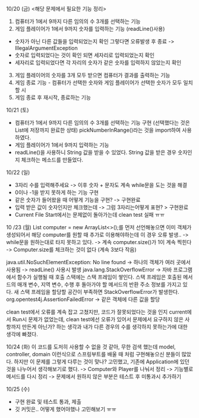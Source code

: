 10/20 (금)
<해당 문제에서 필요한 기능 정리>
1. 컴퓨터가 1에서 9까지 다른 임의의 수 3개를 선택하는 기능
2. 게임 플레이어가 1에서 9까지 숫자를 입력하는 기능 (readLine()사용)
- 숫자가 아닌 다른 값들을 입력되었는지 확인
그렇다면 오류발생 후 종료 -> IllegalArgumentException
- 숫자로 입력되었다는 것이 확인 되면 세자리로 입력되었는지 확인
- 세자리로 입력되었다면 각 자리의 숫자가 같은 숫자를 입력하지 않았는지 확인
3. 게임 플레이어의 숫자를 3개 모두 받으면 컴퓨터가 결과를 출력하는 기능
4. 게임 종료 기능 - 컴퓨터가 선택한 숫자와 게임 플레이어가 선택한 숫자가 모두 일치 할 시
5. 게임 종료 후 재시작, 종료하는 기능


10/21 (토)
- 컴퓨터가 1에서 9까지 다른 임의의 수 3개를 선택하는 기능 구현
  (선택했다는 것은 List에 저장까지 완료한 상태)
  pickNumberInRange()라는 것을 import하여 사용하였다.
- 게임 플레이어가 1에서 9까지 입력하는 기능
- readLine()을 사용하니 String 값을 받을 수 있었다.
String 값을 받은 경우 숫자인지 체크하는 메소드를 만들었다.

10/22 (일)
- 3자리 수를 입력해주세요 -> 이후 숫자 + 문자도 계속 while문을 도는 것을 해결
- 0이나 -1을 받지 못하게 하는 기능 구현
- 같은 숫자가 들어왔을 때 어떻게 기능을 구현? -> 구현완료
- 입력 받은 값이 숫자인지만 체크했는데 -> 그럼 3자리는어떻게 표현? > 구현완료
- Current File Start에서는 문제없이 돌아가는데 clean test 실패 ㅠㅠ

10 /23 (월)
List<Integer> computer = new ArrayList<>();를 먼저 선언해놓으면
이미 객체가 생성되어서 해당 computer를 원할 때 추가로 이용해야하는데
이 경우 오류 발생.. 
-> while문을 원하는대로 타지 못하고 있다.
-> 계속 computer.size()가 1이 계속 찍힌다
-> Computer.size를 체크하는 것이 없다 (계속 3보다 작음)


java.util.NoSuchElementException: No line found
-> 하나의 객체가 여러 곳에서 사용됨
-> readLine() 사용시 발생
java.lang.StackOverflowError
-> 자바 프로그램에서 함수가 실행될 때 호출 스택에는 스택 프레임이 쌓인다. 
스택 프레임은 호출된 메서드의 매개 변수, 지역 변수, 수행 후 돌아가야 할 메서드의 반환 주소 정보를 가지고 있다. 
새 스택 프레임을 할당할 공간이 부족하면 StackOverflowError가 발생한다.
org.opentest4j.AssertionFailedError -> 같은 객체에 다른 값을 할당

clean test에서 오류를 계속 잡고 고쳤지만, 코드가 잘못되었다는 것을 인지
current에서 Run시 문제가 없었는데, clean test에선 오류가 있어서
문제에서 요구하지 않은 사항까지 만든게 아닌가? 하는 생각과
내가 다른 경우의 수를 생각하지 못하는가에 대한 생각에 빠졌다.

10/24 (화)
이 코드를 도저히 사용할 수 없을 것 같아,
무한 검색 했는데 model, controller, domain
이런식으로 스프링부트를 배울 때 처럼 구현해놓으신 분들이 많았다.
하지만 이 문제를 그렇게 다루는 것이 맞나? 고민했고,
기존에 Application에 있던 것을 나누어서 생각해보기로 했다.
-> Computer와 Player를 나눠서 정리
-> 기능별로 메서드를 다시 정리
-> 문제에서 원하지 않은 부분은 테스트 후 미통과시 추가하기

10/25 (수)
- 구현 완료 및 테스트 통과, 제출
- 깃 커밋은.. 어떻게 했어야했나 고민해보기 ㅠㅠ